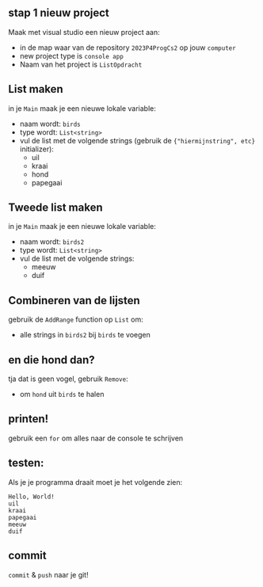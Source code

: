 ## stap 1 nieuw project


Maak met visual studio een nieuw project aan:
- in de map waar van de repository `2023P4ProgCs2` op jouw `computer`
- new project type is `console app` 
- Naam van het project is `ListOpdracht`

## List maken

in je `Main` maak je een nieuwe lokale variable:

- naam wordt: `birds`
- type wordt: `List<string>`
- vul de list met de volgende strings (gebruik de `{"hiermijnstring", etc}` initializer):
	* uil
	* kraai
	* hond
	* papegaai

## Tweede list maken

in je `Main` maak je een nieuwe lokale variable:

- naam wordt: `birds2`
- type wordt: `List<string>`
- vul de list met de volgende strings:
	* meeuw
	* duif

## Combineren van de lijsten

gebruik de `AddRange` function op `List` om:
- alle strings in `birds2` bij `birds` te voegen

## en die hond dan?

tja dat is geen vogel, gebruik `Remove`:
- om `hond` uit `birds` te halen


## printen!

gebruik een `for` om alles naar de console te schrijven


## testen:

Als je je programma draait moet je het volgende zien:

```
Hello, World!
uil
kraai
papegaai
meeuw
duif
```

## commit

`commit` & `push` naar je git!